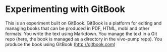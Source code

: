 # Experimenting with GitBook

This is an experiment built on GitBook.  GitBook is a platform for editing and managing books that can be produced in PDF, HTML, mobi and other formats.  You write the text using Markdown.  You manage the text in a Git repo (here, the book is managed as a directory in the vivo-pump repo).  You produce the book using GitBook (http://gitbook.com) 

